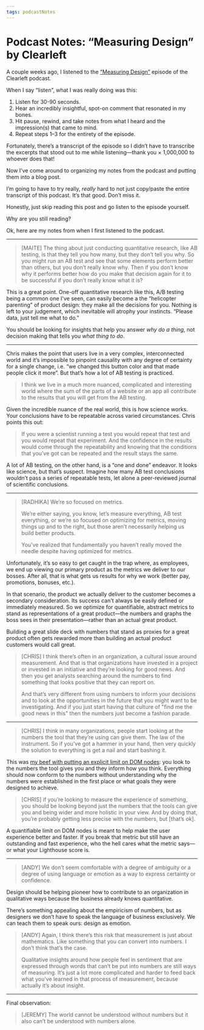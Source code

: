 ```yaml
---
tags: podcastNotes
---
```


# Podcast Notes: “Measuring Design” by Clearleft

A couple weeks ago, I listened to the [“Measuring Design”](https://podcast.clearleft.com/season03/episode05/) episode of the Clearleft podcast.

When I say “listen”, what I was really doing was this:

1. Listen for 30-90 seconds.
2. Hear an incredibly insightful, spot-on comment that resonated in my bones.
3. Hit pause, rewind, and take notes from what I heard and the impression(s) that came to mind.
4. Repeat steps 1–3 for the entirety of the episode.

Fortunately, there’s a transcript of the episode so I didn’t have to transcribe the excerpts that stood out to me while listening—thank you × 1,000,000 to whoever does that!

Now I’ve come around to organizing my notes from the podcast and putting them into a blog post.

I’m going to have to try really, _really_ hard to not just copy/paste the entire transcript of this podcast. It‘s that good. Don’t miss it.

Honestly, just skip reading this post and go listen to the episode yourself.

Why are you still reading?

Ok, here are my notes from when I first listened to the podcast.

---

> [MAITE] The thing about just conducting quantitative research, like AB testing, is that they tell you how many, but they don’t tell you why. So you might run an AB test and see that some elements perform better than others, but you don’t really know why. Then if you don’t know why it performs better how do you make that decision again for it to be successful if you don’t really know what it is?

This is a great point. One-off quantitative research like this, A/B testing being a common one I've seen, can easily become a the “helicopter parenting” of product design: they make all the decisions for you. Nothing is left to your judgement, which inevitable will atrophy your instincts. “Please data, just tell me what to do.”

You should be looking for insights that help you answer _why do a thing_, not decision making that tells you _what thing to do_.

---

Chris makes the point that users live in a very complex, interconnected world and it’s impossible to pinpoint causality with any degree of certainty for a single change, i.e. “we changed this button color and that made people click it more”. But that’s how a lot of AB testing is practiced.

> I think we live in a much more nuanced, complicated and interesting world where the sum of the parts of a website or an app all contribute to the results that you will get from the AB testing.

Given the incredible nuance of the real world, this is how science works. Your conclusions have to be repeatable across varied circumstances. Chris points this out:

> If you were a scientist running a test you would repeat that test and you would repeat that experiment. And the confidence in the results would come through the repeatability and knowing that the conditions that you’ve got can be repeated and the result stays the same.

A lot of AB testing, on the other hand, is a “one and done” endeavor. It looks like science, but that’s suspect. Imagine how many AB test conclusions wouldn’t pass a series of repeatable tests, let alone a peer-reviewed journal of scientific conclusions. 

---

> [RADHIKA] We’re so focused on metrics.
> 
> We’re either saying, you know, let’s measure everything, AB test everything, or we’re so focused on optimizing for metrics, moving things up and to the right, but those aren’t necessarily helping us build better products.
> 
> You’ve realized that fundamentally you haven’t really moved the needle despite having optimized for metrics.

Unfortunately, it’s so easy to get caught in the trap where, as employees, we end up viewing our primary product as the metrics we deliver to our bosses. After all, that is what gets us results for why we work (better pay, promotions, bonuses, etc.).

In that scenario, the product we actually deliver to the customer becomes a secondary consideration. Its success can't always be easily defined or immediately measured. So we optimize for quantifiable, abstract metrics to stand as representations of a great product—the numbers and graphs the boss sees in their presentation—rather than an actual great product.

Building a great slide deck with numbers that stand as proxies for a great product often gets rewarded more than building an actual product customers would call great.

> [CHRIS] I think there’s often in an organization, a cultural issue around measurement. And that is that organizations have invested in a project or invested in an initiative and they’re looking for good news. And then you get analysts searching around the numbers to find something that looks positive that they can report on.
> 
> And that’s very different from using numbers to inform your decisions and to look at the opportunities in the future that you might want to be investigating. And if you just start having that culture of "find me the good news in this" then the numbers just become a fashion parade.

---

> [CHRIS] I think in many organizations, people start looking at the numbers the tool that they’re using can give them. The law of the instrument. So if you’ve got a hammer in your hand, then very quickly the solution to everything is get a nail and start bashing it.

This was [my beef with putting an explicit limit on DOM nodes](https://blog.jim-nielsen.com/2021/thoughts-on-avoiding-an-excessive-dom-size/): you look to the numbers the tool gives you and they inform how you think. Everything should now conform to the numbers without understanding why the numbers were established in the first place or what goals they were designed to achieve.

> [CHRIS] if you’re looking to measure the experience of something, you should be looking beyond just the numbers that the tools can give you and being wider and more holistic in your view. And by doing that, you’re probably getting less precise with the numbers, but [that’s ok].

A quantifiable limit on DOM nodes is meant to help make the user experience better and faster. If you break that metric but still have an outstanding and fast experience, who the hell cares what the metric says—or what your Lighthouse score is.

---

> [ANDY] We don’t seem comfortable with a degree of ambiguity or a degree of using language or emotion as a way to express certainty or confidence.

Design should be helping pioneer how to contribute to an organization in qualitative ways because the business already knows quantitative.

There’s something appealing about the empiricism of numbers, but as designers we don’t have to speak the language of business exclusively. We can teach them to speak ours: design as emotion. 

> [ANDY] Again, I think there’s this risk that measurement is just about mathematics. Like something that you can convert into numbers. I don’t think that’s the case.
> 
> Qualitative insights around how people feel in sentiment that are expressed through words that can’t be put into numbers are still ways of measuring. It’s just a lot more complicated and harder to feed back what you’ve learned in that process of measurement, because actually it’s about insight.

---

Final observation:

> [JEREMY] The world cannot be understood without numbers but it also can’t be understood with numbers alone.

